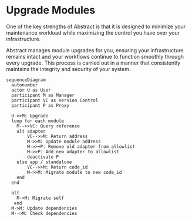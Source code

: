 # Upgrade Modules
One of the key strengths of Abstract is that it is designed to minimize your maintenance workload while maximizing the control you have over your infrastructure.

Abstract manages module upgrades for you, ensuring your infrastructure remains intact and your workflows continue to function smoothly through every upgrade. This process is carried out in a manner that consistently maintains the integrity and security of your system.
```mermaid
sequenceDiagram
  autonumber
  actor U as User
  participant M as Manager
  participant VC as Version Control
  participant P as Proxy

  U->>M: Upgrade
  loop for each module
    M-->>VC: Query reference
    alt adapter
        VC-->>M: Return address
        M->>M: Update module address
        M->>+P: Remove old adapter from allowlist
        M->>P: Add new adapter to allowlist
        deactivate P
    else app / standalone
        VC-->>M: Return code_id
        M->>M: Migrate module to new code_id
    end
  end

  alt
    M->M: Migrate self
   end
  M->M: Update dependencies
  M-->M: Check dependencies  
```
